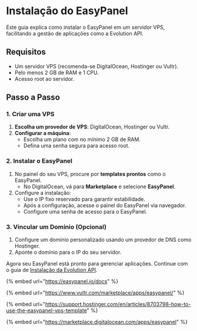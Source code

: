 # Instalação do EasyPanel

Este guia explica como instalar o EasyPanel em um servidor VPS, facilitando a gestão de aplicações como a Evolution API.

## Requisitos

* Um servidor VPS (recomenda-se DigitalOcean, Hostinger ou Vultr).
* Pelo menos 2 GB de RAM e 1 CPU.
* Acesso root ao servidor.

## Passo a Passo

### 1. Criar uma VPS

1. **Escolha um provedor de VPS**: DigitalOcean, Hostinger ou Vultr.
2. **Configurar a máquina**:
   * Escolha um plano com no mínimo 2 GB de RAM.
   * Defina uma senha segura para acesso root.

### 2. Instalar o EasyPanel

1. No painel do seu VPS, procure por **templates prontos** como o EasyPanel.
   * No DigitalOcean, vá para **Marketplace** e selecione **EasyPanel**.
2. Configure a instalação:
   * Use o IP fixo reservado para garantir estabilidade.
   * Após a configuração, acesse o painel do EasyPanel via navegador.
   * Configure uma senha de acesso para o EasyPanel.

### 3. Vincular um Domínio (Opcional)

1. Configure um domínio personalizado usando um provedor de DNS como Hostinger.
2. Aponte o domínio para o IP do seu servidor.

Agora seu EasyPanel está pronto para gerenciar aplicações. Continue com o guia de [Instalação da Evolution API](tutorial-evolution-api.md).

{% embed url="https://easypanel.io/docs" %}

{% embed url="https://www.vultr.com/marketplace/apps/easypanel/" %}

{% embed url="https://support.hostinger.com/en/articles/8703798-how-to-use-the-easypanel-vps-template" %}

{% embed url="https://marketplace.digitalocean.com/apps/easypanel" %}
